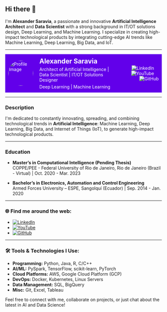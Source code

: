 ## Hi there 👋

I'm **Alexander Saravia**, a passionate and innovative **Artificial Intelligence Architect** and **Data Scientist** with a strong background in IT/OT solutions design, Deep Learning, and Machine Learning. I specialize in creating high-impact technological products by integrating cutting-edge AI trends like Machine Learning, Deep Learning, Big Data, and IoT.

---

<div style="background-color:#6200ea; color:white; padding:10px; display:flex; align-items:center; justify-content:space-between;">
  <div style="display:flex; align-items:center;">
    <img src="https://avatars.githubusercontent.com/u/37751473?s=400&u=1edf32a826571d54e211bf92b20ba5509a864b64&v=4" alt="Profile Image" style="border-radius:50%; width:80px; height:80px; margin-right:20px;">
    <div>
      <h2 style="margin:0; color:white;">Alexander Saravia</h2>
      <p style="margin:5px 0;">Architect of Artificial Intelligence | Data Scientist | IT/OT Solutions Designer</p>
      <p style="margin:0;">Deep Learning | Machine Learning</p>
    </div>
  </div>
  <div style="text-align:right;">
    <a href="https://www.linkedin.com/in/asaravia/" style="color:white; text-decoration:none; margin-right:15px;">
      <img src="https://img.shields.io/badge/LinkedIn-0077B5?style=for-the-badge&logo=linkedin&logoColor=white" alt="LinkedIn">
    </a>
    <a href="https://www.youtube.com/@basaravia" style="color:white; text-decoration:none; margin-right:15px;">
      <img src="https://img.shields.io/badge/YouTube-FF0000?style=for-the-badge&logo=youtube&logoColor=white" alt="YouTube">
    </a>
    <a href="https://github.com/basaravia" style="color:white; text-decoration:none;">
      <img src="https://img.shields.io/badge/GitHub-181717?style=for-the-badge&logo=github&logoColor=white" alt="GitHub">
    </a>
  </div>
</div>

---

### Description
I'm dedicated to constantly innovating, spreading, and combining technological trends in **Artificial Intelligence**: Machine Learning, Deep Learning, Big Data, and Internet of Things (IoT), to generate high-impact technological products.

---

### Education
- **Master’s in Computational Intelligence (Pending Thesis)**  
  COPPE/PEE - Federal University of Rio de Janeiro, Rio de Janeiro (Brazil - Virtual) | Oct. 2020 - Mar. 2023

- **Bachelor’s in Electronics, Automation and Control Engineering**  
  Armed Forces University – ESPE, Sangolquí (Ecuador) | Sep. 2014 - Jan. 2020

---

### 🌐 Find me around the web:
- [![LinkedIn](https://img.shields.io/badge/LinkedIn-Profile-blue?logo=linkedin&logoColor=white)](https://www.linkedin.com/in/asaravia/)
- [![YouTube](https://img.shields.io/badge/YouTube-Channel-red?logo=youtube&logoColor=white)](https://www.youtube.com/@basaravia)
- [![GitHub](https://img.shields.io/badge/GitHub-Profile-black?logo=github&logoColor=white)](https://github.com/basaravia)

---

### 🛠️ Tools & Technologies I Use:
- **Programming:** Python, Java, R, C/C++
- **AI/ML:** PySpark, TensorFlow, scikit-learn, PyTorch
- **Cloud Platforms:** AWS, Google Cloud Platform (GCP)
- **DevOps:** Docker, Kubernetes, Linux Servers
- **Data Management:** SQL, BigQuery
- **Misc:** Git, Excel, Tableau

Feel free to connect with me, collaborate on projects, or just chat about the latest in AI and Data Science!